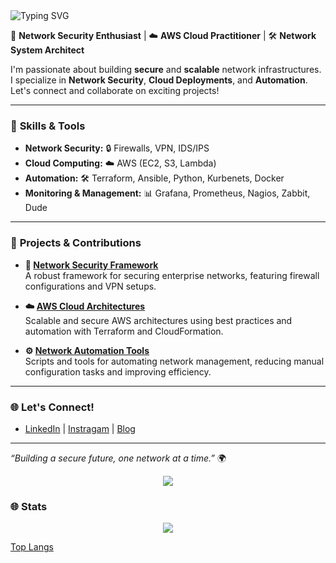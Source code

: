 <img src="https://readme-typing-svg.herokuapp.com?font=Arial&size=25&duration=5001&pause=1000&color=F7F7F7&random=false&width=600&lines=Hi+%F0%9F%91%8B%2C+my+name+is+Maula+Muhammad+" alt="Typing SVG" />

🔐 **Network Security Enthusiast** | ☁️ **AWS Cloud Practitioner** | 🛠️ **Network System Architect**

I'm passionate about building **secure** and **scalable** network infrastructures. I specialize in **Network Security**, **Cloud Deployments**, and **Automation**. Let's connect and collaborate on exciting projects!

---

### 🔧 **Skills & Tools**

- **Network Security:** 🔒 Firewalls, VPN, IDS/IPS
- **Cloud Computing:** ☁️ AWS (EC2, S3, Lambda)
- **Automation:** 🛠️ Terraform, Ansible, Python, Kurbenets, Docker
- **Monitoring & Management:** 📊 Grafana, Prometheus, Nagios, Zabbit, Dude

---

### 🚀 **Projects & Contributions**

- **🔗 [Network Security Framework](#)**  
  A robust framework for securing enterprise networks, featuring firewall configurations and VPN setups.

- **☁️ [AWS Cloud Architectures](#)**  
  Scalable and secure AWS architectures using best practices and automation with Terraform and CloudFormation.

- **⚙️ [Network Automation Tools](#)**  
  Scripts and tools for automating network management, reducing manual configuration tasks and improving efficiency.

---

### 🌐 **Let's Connect!**
- [LinkedIn](#) | [Instragam](#) | [Blog](#)

---

*“Building a secure future, one network at a time.”* 🌍
 <p align="center">
  <a href="https://skillicons.dev">
    <img src="https://skillicons.dev/icons?i=aws,gcp,git,docker,arduino,ae,grafana,js,linux,mysql,nodejs,html,css,php,mongodb.net,go,py,cloudflare,jenkins,prometheus,raspberrypi,elasticsearch,eclipse" />
  </a>
</p>


<!-- GitHub stats from https://github.com/anuraghazra/github-readme-stats -->
<!--![](https://github-readme-stats.vercel.app/api?username=maumhmd-sh&theme=radical&hide_border=false&include_all_commits=true&count_private=true) -->


### 🌐 **Stats**
 <p align="center">
<a href="https://github.com/maumhmd-sh">

   <img align="center" src="https://github-readme-stats.vercel.app/api?username=maumhmd-sh&show_icons=true&line_height=30&rank_icon=github&show=discussions_answered&theme=neon"/>






[Top Langs](https://github-readme-stats.vercel.app/api/top-langs/?username=walidbosso&layout=compact&langs_count=5&theme=neon)

